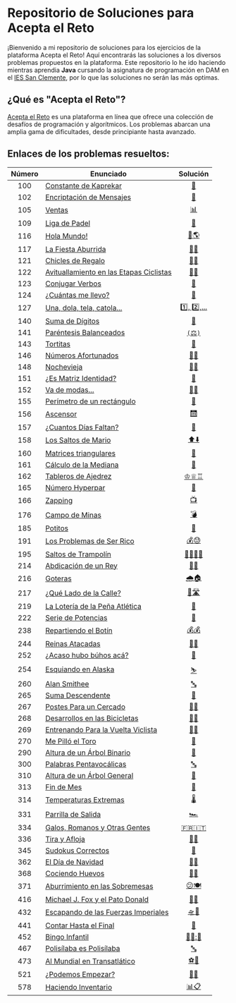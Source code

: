 # Repositorio de Soluciones para Acepta el Reto

¡Bienvenido a mi repositorio de soluciones para los ejercicios de la plataforma Acepta el Reto! Aquí encontrarás las soluciones a los diversos problemas propuestos en la plataforma. Este repositorio lo he ido haciendo mientras aprendia **Java** cursando la asignatura de programación en DAM en el [IES San Clemente](https://www.iessanclemente.net/), por lo que las soluciones no serán las más optimas. 

## ¿Qué es "Acepta el Reto"?

[Acepta el Reto](https://acepta-el-reto.com/) es una plataforma en línea que ofrece una colección de desafíos de programación y algorítmicos. Los problemas abarcan una amplia gama de dificultades, desde principiante hasta avanzado.

## Enlaces de los problemas resueltos:

| Número | Enunciado              | Solución                               |
|:------:|-------------------------|:--------------------------------------:|
| 100    | [Constante de Kaprekar](https://aceptaelreto.com/problem/statement.php?id=100) | [🔢](./Resueltos/100/A100.java) |
| 102    | [Encriptación de Mensajes](https://aceptaelreto.com/problem/statement.php?id=102) | [🔐](./Resueltos/102/A102.java)       |
| 105    | [Ventas](https://aceptaelreto.com/problem/statement.php?id=105)                 | [📊](./Resueltos/105/A105.java)       |
| 109    | [Liga de Padel](https://aceptaelreto.com/problem/statement.php?id=109)           | [🎾](./Resueltos/109/A109.java)       |
| 116    | [Hola Mundo!](https://aceptaelreto.com/problem/statement.php?id=116)             | [👋🌎](./Resueltos/116/A116.java)     |
| 117    | [La Fiesta Aburrida](https://aceptaelreto.com/problem/statement.php?id=117)       | [🎉😔](./Resueltos/117/A117.java)     |
| 121    | [Chicles de Regalo](https://aceptaelreto.com/problem/statement.php?id=121)        | [🍬🎁](./Resueltos/121/A121.java)     |
| 122    | [Avituallamiento en las Etapas Ciclistas](https://aceptaelreto.com/problem/statement.php?id=122) | [🚴‍♂️](./Resueltos/122/A122.java) |
| 123    | [Conjugar Verbos](https://aceptaelreto.com/problem/statement.php?id=123) | [📝](./Resueltos/123/A123.java) |
| 124    | [¿Cuántas me llevo?](https://aceptaelreto.com/problem/statement.php?id=124) | [🔢](./Resueltos/124/A124.java) |
| 127    | [Una, dola, tela, catola...](https://aceptaelreto.com/problem/statement.php?id=127) | [1️⃣, 2️⃣,...](./Resueltos/127/A127.java) |
| 140    | [Suma de Dígitos](https://aceptaelreto.com/problem/statement.php?id=140) | [🔢](./Resueltos/140/A140.java) |
| 141    | [Paréntesis Balanceados](https://aceptaelreto.com/problem/statement.php?id=141) | [`(`⚖️`)`](./Resueltos/141/A141.java) |
| 143    | [Tortitas](https://aceptaelreto.com/problem/statement.php?id=143) | [🥞](./Resueltos/143/A143.java) |
| 146    | [Números Afortunados](https://aceptaelreto.com/problem/statement.php?id=146) | [🔢🍀](./Resueltos/146/A146.java) |
| 148    | [Nochevieja](https://aceptaelreto.com/problem/statement.php?id=148) | [🎉🍾](./Resueltos/148/A148.java) |
| 151    | [¿Es Matriz Identidad?](https://aceptaelreto.com/problem/statement.php?id=151) | [🔄](./Resueltos/151/A151.java) |
| 152    | [Va de modas...](https://aceptaelreto.com/problem/statement.php?id=152) | [🔢👠](./Resueltos/152/A152.java) |
| 155    | [Perímetro de un rectángulo](https://aceptaelreto.com/problem/statement.php?id=155) | [📐](./Resueltos/155/A155.java) |
| 156    | [Ascensor](https://aceptaelreto.com/problem/statement.php?id=156) | [🛗](./Resueltos/156/A156.java) |
| 157    | [¿Cuantos Días Faltan?](https://aceptaelreto.com/problem/statement.php?id=157) | [📆](./Resueltos/157/A157.java) |
| 158    | [Los Saltos de Mario](https://aceptaelreto.com/problem/statement.php?id=158) | [⬆️⬇️](./Resueltos/158/A158.java) |
| 160    | [Matrices triangulares](https://aceptaelreto.com/problem/statement.php?id=160) | [📐](./Resueltos/160/A160.java) |
| 161    | [Cálculo de la Mediana](https://aceptaelreto.com/problem/statement.php?id=161) | [🔢](./Resueltos/161/A161.java) |
| 162    | [Tableros de Ajedrez](https://aceptaelreto.com/problem/statement.php?id=162) | [♔♕♖](./Resueltos/162/A162.java) |
| 165    | [Número Hyperpar](https://aceptaelreto.com/problem/statement.php?id=165) | [🔢](./Resueltos/165/A165.java) |
| 166    | [Zapping](https://aceptaelreto.com/problem/statement.php?id=166) | [📺](./Resueltos/166/A166.java) |
| 176    | [Campo de Minas](https://aceptaelreto.com/problem/statement.php?id=176) | [💣](./Resueltos/176/A176.java) |
| 185    | [Potitos](https://aceptaelreto.com/problem/statement.php?id=185) | [🍼](./Resueltos/185/A185.java) |
| 191    | [Los Problemas de Ser Rico](https://aceptaelreto.com/problem/statement.php?id=191) | [💰😓](./Resueltos/191/A191.java) |
| 195    | [Saltos de Trampolín](https://aceptaelreto.com/problem/statement.php?id=195) | [🤸‍♂️🏊‍♂️](./Resueltos/195/A195.java) |
| 214    | [Abdicación de un Rey](https://aceptaelreto.com/problem/statement.php?id=214) | [👑🔄](./Resueltos/214/A214.java) |
| 216    | [Goteras](https://aceptaelreto.com/problem/statement.php?id=216) | [🌧️🏠](./Resueltos/216/A216.java) |
| 217    | [¿Qué Lado de la Calle?](https://aceptaelreto.com/problem/statement.php?id=217) | [🤔🛣️](./Resueltos/217/A217.java) |
| 219    | [La Lotería de la Peña Atlética](https://aceptaelreto.com/problem/statement.php?id=219) | [🎫](./Resueltos/219/A219.java) |
| 222    | [Serie de Potencias](https://aceptaelreto.com/problem/statement.php?id=222) | [🔢](./Resueltos/222/A222.java) |
| 238    | [Repartiendo el Botín](https://aceptaelreto.com/problem/statement.php?id=238) | [💰💰](./Resueltos/238/A238.java) |
| 244    | [Reinas Atacadas](https://aceptaelreto.com/problem/statement.php?id=244) | [👑💥](./Resueltos/244/A244.java) |
| 252    | [¿Acaso hubo búhos acá?](https://aceptaelreto.com/problem/statement.php?id=252) | [🦉](./Resueltos/252/A252.java) |
| 254    | [Esquiando en Alaska](https://aceptaelreto.com/problem/statement.php?id=254) | [⛷️](./Resueltos/254/A254.java) |
| 260    | [Alan Smithee](https://aceptaelreto.com/problem/statement.php?id=260) | [🔤](./Resueltos/260/A260.java) |
| 265    | [Suma Descendente](https://aceptaelreto.com/problem/statement.php?id=265) | [🔢](./Resueltos/265/A265.java) |
| 267    | [Postes Para un Cercado](https://aceptaelreto.com/problem/statement.php?id=267) | [🚧🐂](./Resueltos/267/A267.java) |
| 268    | [Desarrollos en las Bicicletas](https://aceptaelreto.com/problem/statement.php?id=268) | [🚴🏻](./Resueltos/268/A268.java) |
| 269    | [Entrenando Para la Vuelta Viclista](https://aceptaelreto.com/problem/statement.php?id=269) | [🚴🏻](./Resueltos/269/A269.java) |
| 270    | [Me Pilló el Toro](https://aceptaelreto.com/problem/statement.php?id=270) | [🐂](./Resueltos/270/A270.java) |
| 290    | [Altura de un Árbol Binario](https://aceptaelreto.com/problem/statement.php?id=290) | [🎄](./Resueltos/290/A290.java) |
| 300    | [Palabras Pentavocálicas](https://aceptaelreto.com/problem/statement.php?id=300) | [🔤](./Resueltos/300/A300.java) |
| 310    | [Altura de un Árbol General](https://aceptaelreto.com/problem/statement.php?id=310) | [🎄](./Resueltos/310/A310.java) |
| 313    | [Fin de Mes](https://aceptaelreto.com/problem/statement.php?id=313) | [📆](./Resueltos/313/A313.java) |
| 314    | [Temperaturas Extremas](https://aceptaelreto.com/problem/statement.php?id=314) | [🌡️](./Resueltos/314/A314.java) |
| 331    | [Parrilla de Salida](https://aceptaelreto.com/problem/statement.php?id=331) | [🏎️](./Resueltos/331/A331.java) |
| 334    | [Galos, Romanos y Otras Gentes](https://aceptaelreto.com/problem/statement.php?id=334) | [🇫🇷🇮🇹](./Resueltos/334/A334.java) |
| 336    | [Tira y Afloja](https://aceptaelreto.com/problem/statement.php?id=336) | [🤼‍♂️](./Resueltos/336/A336.java) |
| 345    | [Sudokus Correctos](https://aceptaelreto.com/problem/statement.php?id=345) | [🔢](./Resueltos/345/A345.java) |
| 362    | [El Día de Navidad](https://aceptaelreto.com/problem/statement.php?id=362) | [🎄🎁](./Resueltos/362/A362.java) |
| 368    | [Cociendo Huevos](https://aceptaelreto.com/problem/statement.php?id=368) | [🥚🥚](./Resueltos/368/A368.java) |
| 371    | [Aburrimiento en las Sobremesas](https://aceptaelreto.com/problem/statement.php?id=371) | [😕🍽️](./Resueltos/371/A371.java) |
| 416    | [Michael J. Fox y el Pato Donald](https://aceptaelreto.com/problem/statement.php?id=416) | [🦊🦆](./Resueltos/416/A416.java) |
| 432    | [Escapando de las Fuerzas Imperiales](https://aceptaelreto.com/problem/statement.php?id=432) | [🛸🚀](./Resueltos/432/A432.java) |
| 441    | [Contar Hasta el Final](https://aceptaelreto.com/problem/statement.php?id=441) | [🔢](./Resueltos/441/A441.java) |
| 452    | [Bingo Infantil](https://aceptaelreto.com/problem/statement.php?id=452) | [🧒🎉:🎲](./Resueltos/452/A452.java) |
| 467    | [Polisílaba es Polisílaba](https://aceptaelreto.com/problem/statement.php?id=467) | [🔤](./Resueltos/467/A467.java) |
| 473    | [Al Mundial en Transatlático](https://aceptaelreto.com/problem/statement.php?id=473) | [⚽️🚢](./Resueltos/473/A473.java) |
| 521    | [¿Podemos Empezar?](https://aceptaelreto.com/problem/statement.php?id=521) | [🚦🤔](./Resueltos/521/A521.java) |
| 578    | [Haciendo Inventario](https://aceptaelreto.com/problem/statement.php?id=578) | [📊📋](./Resueltos/578/A578.java) |
